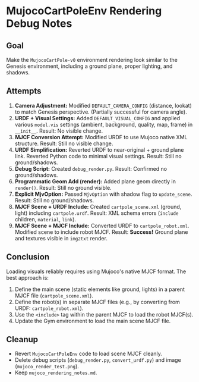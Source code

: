 # MujocoCartPoleEnv Rendering Debug Notes

## Goal
Make the `MujocoCartPole-v0` environment rendering look similar to the Genesis environment, including a ground plane, proper lighting, and shadows.

## Attempts

1.  **Camera Adjustment:** Modified `DEFAULT_CAMERA_CONFIG` (distance, lookat) to match Genesis perspective. (Partially successful for camera angle).
2.  **URDF + Visual Settings:** Added `DEFAULT_VISUAL_CONFIG` and applied various `model.vis` settings (ambient, background, quality, map, frame) in `__init__`. Result: No visible change.
3.  **MJCF Conversion Attempt:** Modified URDF to use Mujoco native XML structure. Result: Still no visible change.
4.  **URDF Simplification:** Reverted URDF to near-original + ground plane link. Reverted Python code to minimal visual settings. Result: Still no ground/shadows.
5.  **Debug Script:** Created `debug_render.py`. Result: Confirmed no ground/shadows.
6.  **Programmatic Geom Add (render):** Added plane geom directly in `render()`. Result: Still no ground visible.
7.  **Explicit MjvOption:** Passed `MjvOption` with shadow flag to `update_scene`. Result: Still no ground/shadows.
8.  **MJCF Scene + URDF Include:** Created `cartpole_scene.xml` (ground, light) including `cartpole.urdf`. Result: XML schema errors (`include` children, `material`, `link`).
9.  **MJCF Scene + MJCF Include:** Converted URDF to `cartpole_robot.xml`. Modified scene to include robot MJCF. Result: **Success!** Ground plane and textures visible in `img2txt` render.

## Conclusion
Loading visuals reliably requires using Mujoco's native MJCF format. The best approach is:
1. Define the main scene (static elements like ground, lights) in a parent MJCF file (`cartpole_scene.xml`).
2. Define the robot(s) in separate MJCF files (e.g., by converting from URDF: `cartpole_robot.xml`).
3. Use the `<include>` tag within the parent MJCF to load the robot MJCF(s).
4. Update the Gym environment to load the main scene MJCF file.

## Cleanup
- Revert `MujocoCartPoleEnv` code to load scene MJCF cleanly.
- Delete debug scripts (`debug_render.py`, `convert_urdf.py`) and image (`mujoco_render_test.png`).
- Keep `mujoco_rendering_notes.md`. 